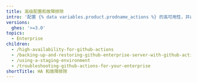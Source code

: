 ```yaml
---
title: 高级配置和故障排除
intro: '配置 {% data variables.product.prodname_actions %} 的高可用性，并在 {% data variables.product.prodname_ghe_server %} 上排查 {% data variables.product.prodname_actions %} 故障。'
versions:
  ghes: '>=3.0'
topics:
  - Enterprise
children:
  - /high-availability-for-github-actions
  - /backing-up-and-restoring-github-enterprise-server-with-github-actions-enabled
  - /using-a-staging-environment
  - /troubleshooting-github-actions-for-your-enterprise
shortTitle: HA 和故障排除
---
```


